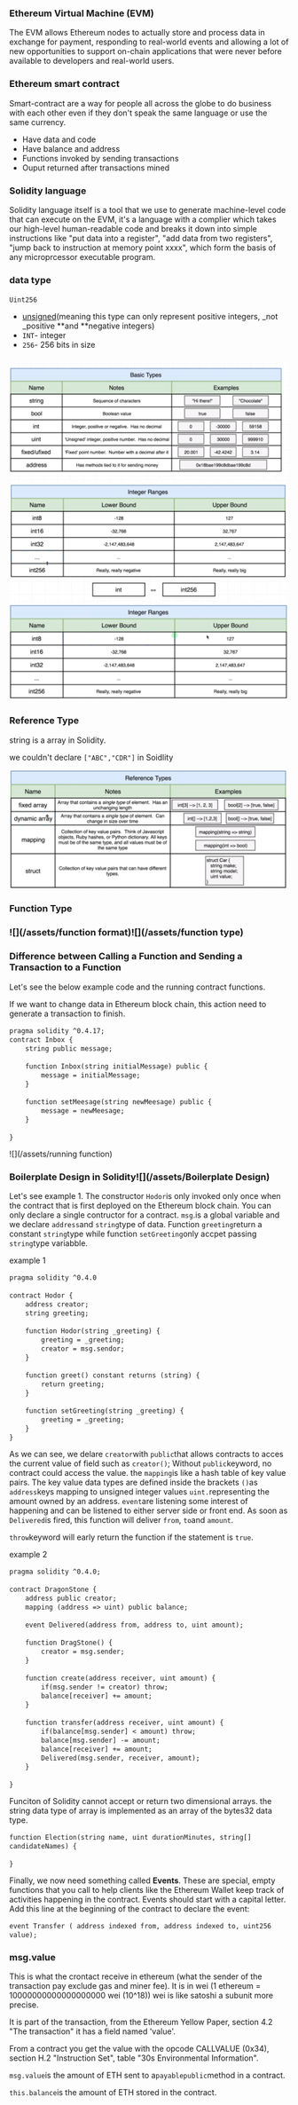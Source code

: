### Ethereum Virtual Machine \(EVM\)

The EVM allows Ethereum nodes to actually store and process data in exchange for payment, responding to real-world events and allowing a lot of new opportunities to support on-chain applications that were never before available to developers and real-world users.

### Ethereum smart contract

Smart-contract are a way for people all across the globe to do business with each other even if they don't speak the same language or use the same currency.

* Have data and code
* Have balance and address
* Functions invoked by sending transactions
* Ouput returned after transactions mined

### Solidity language

Solidity language itself is a tool that we use to generate machine-level code that can execute on the EVM, it's a language with a complier which takes our high-level human-readable code and breaks it down into simple instructions like "put data into a register", "add data from two registers", "jump back to instruction at memory point xxxx", which form the basis of any microprcessor executable program.

### data type

`Uint256`

* [unsigned](https://en.wikipedia.org/wiki/Signedness)\(meaning this type can only represent positive integers, \_not \_positive **and **negative integers\)
* `INT`- integer
* `256`- 256 bits in size

### ![](/assets/basicTypes)![](/assets/int)![](/assets/uint)

### Reference Type

string is a array in Solidity.

we couldn't declare `["ABC","CDR"]` in Soidlity

![](/assets/reftype)

### Function Type

### ![](/assets/function format)![](/assets/function type)

### Difference between Calling a Function and Sending a Transaction to a Function

Let's see the below example code and the running contract functions.

If we want to change data in Ethereum block chain, this action need to generate a transaction to finish.

```
pragma solidity ^0.4.17;
contract Inbox {
    string public message;

    function Inbox(string initialMessage) public {
        message = initialMessage;
    }

    function setMeesage(string newMeesage) public {
        message = newMeesage;
    }

}
```

![](/assets/running function)

### Boilerplate Design in Solidity![](/assets/Boilerplate Design)

Let's see example 1. The constructor `Hodor`is only invoked only once when the contract that is first deployed on the Ethereum block chain. You can only declare a single contructor for a contract. `msg`.is a global variable and we declare `address`and `string`type of data. Function `greeting`return a constant `string`type while function `setGreeting`only accpet passing `string`type variabble.

example 1

```
pragma solidity ^0.4.0

contract Hodor {
    address creator;
    string greeting;

    function Hodor(string _greeting) {
        greeting = _greeting;
        creator = msg.sendor;
    }

    function greet() constant returns (string) {
        return greeting;
    }

    function setGreeting(string _greeting) {
        greeting = _greeting;
    }
}
```

As we can see, we delare `creator`with `public`that allows contracts to acces the current value of field such as `creator()`; Without `public`keyword, no contract could access the value. the `mapping`is like a hash table of key value pairs. The key value data types are defined inside the brackets `()`as `address`keys mapping  to unsigned integer values `uint.`representing the amount owned by an address. `event`are listening some interest of happening and can be listened to either server side or front end. As soon as `Delivered`is fired, this function will deliver `from`, `to`and `amount`.

`throw`keyword will early return the function if the statement is `true`.

example 2

```
pragma solidity ^0.4.0;

contract DragonStone {
    address public creator;
    mapping (address => uint) public balance;

    event Delivered(address from, address to, uint amount);

    function DragStone() {
        creator = msg.sender;
    }

    function create(address receiver, uint amount) {
        if(msg.sender != creator) throw;
        balance[receiver] += amount;
    }

    function transfer(address receiver, uint amount) {
        if(balance[msg.sender] < amount) throw;
        balance[msg.sender] -= amount;
        balance[receiver] += amount;
        Delivered(msg.sender, receiver, amount);
    }

}
```

Funciton of Solidity cannot accept or return two dimensional arrays. the string data type of array is implemented as an array of the bytes32 data type.

```
function Election(string name, uint durationMinutes, string[] candidateNames) {

}
```

Finally, we now need something called **Events**. These are special, empty functions that you call to help clients like the Ethereum Wallet keep track of activities happening in the contract. Events should start with a capital letter. Add this line at the beginning of the contract to declare the event:

```
event Transfer ( address indexed from, address indexed to, uint256 value);
```

### msg.value

This is what the crontact receive in ethereum \(what the sender of the transaction pay exclude gas and miner fee\). It is in wei \(1 ethereum = 10000000000000000000 wei \(10^18\)\) wei is like satoshi a subunit more precise.

It is part of the transaction, from the Ethereum Yellow Paper, section 4.2 "The transaction" it has a field named 'value'.

From a contract you get the value with the opcode CALLVALUE \(0x34\), section H.2 "Instruction Set", table "30s Environmental Information".



`msg.value`is the amount of ETH sent to a`payablepublic`method in a contract.

`this.balance`is the amount of ETH stored in the contract.

